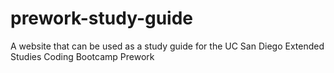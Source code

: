 # prework-study-guide
A website that can be used as a study guide for the UC San Diego Extended Studies Coding Bootcamp Prework
